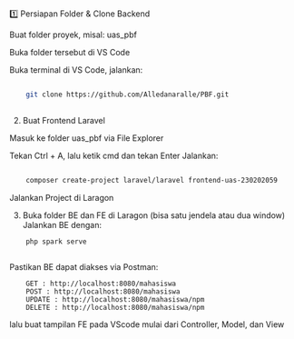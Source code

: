 1️⃣ Persiapan Folder & Clone Backend

Buat folder proyek, misal: uas_pbf

Buka folder tersebut di VS Code

Buka terminal di VS Code, jalankan:

```bash

    git clone https://github.com/Alledanaralle/PBF.git
    
```

 2. Buat Frontend Laravel
    
Masuk ke folder uas_pbf via File Explorer
    
Tekan Ctrl + A, lalu ketik cmd dan tekan Enter Jalankan:

```bash

    composer create-project laravel/laravel frontend-uas-230202059
```

Jalankan Project di Laragon
    
3. Buka folder BE dan FE di Laragon (bisa satu jendela atau dua window) Jalankan BE dengan:

```bash
    php spark serve
        
```


Pastikan BE dapat diakses via Postman: 

        GET : http://localhost:8080/mahasiswa
        POST : http://localhost:8080/mahasiswa
        UPDATE : http://localhost:8080/mahasiswa/npm
        DELETE : http://localhost:8080/mahasiswa/npm

lalu buat tampilan FE pada VScode mulai dari Controller, Model, dan View
